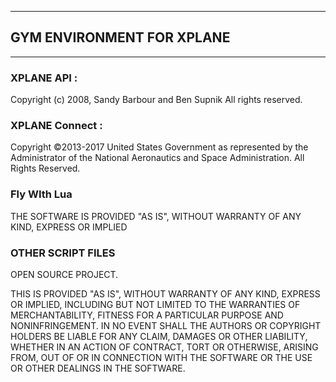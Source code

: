 ---------------------------------------------------
## GYM ENVIRONMENT FOR XPLANE
---------------------------------------------------





### XPLANE API : 

Copyright (c) 2008, Sandy Barbour and Ben Supnik All rights reserved.

### XPLANE Connect :
Copyright ©2013-2017 United States Government as represented by the Administrator of the National Aeronautics and Space Administration. 
All Rights Reserved.

### Fly WIth Lua
THE SOFTWARE IS PROVIDED "AS IS", WITHOUT WARRANTY OF ANY KIND, EXPRESS OR IMPLIED 


### OTHER SCRIPT  FILES 

OPEN SOURCE PROJECT.

THIS  IS PROVIDED "AS IS", WITHOUT WARRANTY OF ANY KIND, EXPRESS OR IMPLIED, INCLUDING BUT NOT LIMITED TO THE WARRANTIES OF MERCHANTABILITY, FITNESS FOR A PARTICULAR PURPOSE AND NONINFRINGEMENT. IN NO EVENT SHALL THE AUTHORS OR COPYRIGHT HOLDERS BE LIABLE FOR ANY CLAIM, DAMAGES OR OTHER LIABILITY, WHETHER IN AN ACTION OF CONTRACT, TORT OR OTHERWISE, ARISING FROM, OUT OF OR IN CONNECTION WITH THE SOFTWARE OR THE USE OR OTHER DEALINGS IN THE SOFTWARE.
